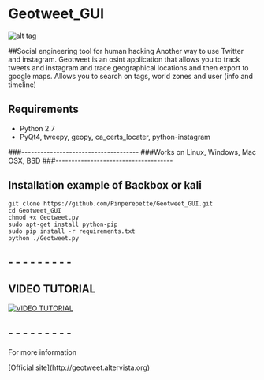 # Geotweet_GUI

![alt tag](https://pbs.twimg.com/media/B96X3erCcAErsyf.jpg:large)

##Social engineering tool for human hacking
Another way to use Twitter and instagram.
Geotweet is an osint application that allows you to track tweets and instagram and trace geographical locations and then export to google maps.
Allows you to search on tags, world zones and user (info and timeline)

## Requirements
* Python 2.7
* PyQt4, tweepy, geopy, ca_certs_locater, python-instagram

###-------------------------------------
###Works on Linux, Windows, Mac OSX, BSD
###-------------------------------------

## Installation example of Backbox or kali

``` shell
git clone https://github.com/Pinperepette/Geotweet_GUI.git
cd Geotweet_GUI
chmod +x Geotweet.py
sudo apt-get install python-pip
sudo pip install -r requirements.txt
python ./Geotweet.py
```
##  -     -     -     -     -     -     -     -     -

## VIDEO TUTORIAL 

[![VIDEO TUTORIAL](https://farm6.staticflickr.com/5745/20334266814_53eb4cf1f4_b.jpg)](https://www.youtube.com/watch?v=tB_p7gVWsks)

##  -     -     -     -     -     -     -     -     -
<dl>
  <dt>For more information</dt>
  </dl> 
[Official site](http://geotweet.altervista.org)
